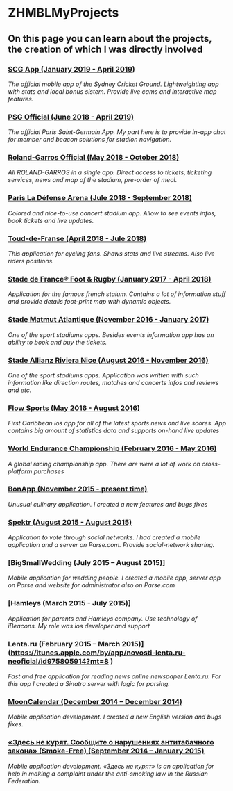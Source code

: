 # ZHMBLMyProjects

## On this page you can learn about the projects, the creation of which I was directly involved

### [SCG App  (January 2019 - April 2019)](https://itunes.apple.com/au/app/scg-app/id1445394026?mt=8)
*The official mobile app of the Sydney Cricket Ground. Lightweighting app with stats and local bonus sistem. Provide live cams and interactive map features.*

### [PSG Official (June 2018 - April 2019)](https://itunes.apple.com/us/app/psg-official/id515968212?mt=8)
*The official Paris Saint-Germain App. My part here is to provide in-app chat for member and beacon solutions for stadion navigation.*

### [Roland-Garros Official (May 2018 - October 2018)](https://itunes.apple.com/us/app/roland-garros-official/id1371584793?mt=8)
*All ROLAND-GARROS in a single app. Direct access to tickets, ticketing services, news and map of the stadium, pre-order of meal.*

### [Paris La Défense Arena (Jule 2018 - September 2018)](https://itunes.apple.com/us/app/paris-la-défense-arena/id1296195165?mt=8)
*Colored and nice-to-use concert stadium app. Allow to see events infos, book tickets and live updates.*

### [Toud-de-Franse (April 2018 - Jule 2018)](https://itunes.apple.com/gb/app/tdf-2018-presented-by-škoda/id537634796?mt=8)
*This application for cycling fans. Shows stats and live streams. Also live riders positions.*

### [Stade de France® Foot & Rugby (January 2017 - April 2018)](https://itunes.apple.com/us/app/stade-de-france-foot-rugby/id819305607?mt=8)
*Application for the famous french staium. Contains a lot of information stuff and provide details foot-print map with dynamic objects.*

### [Stade Matmut Atlantique (November 2016 - January 2017)](https://itunes.apple.com/fr/app/stade-matmut-atlantique/id1069329829?mt=8)
*One of the sport stadiums apps. Besides events information app has an ability to book and buy the tickets.*

### [Stade Allianz Riviera Nice (August 2016 - November 2016)](https://itunes.apple.com/us/app/stade-allianz-riviera-nice/id1041980054?mt=8)
*One of the sport stadiums apps. Application was written with such information like direction routes, matches and concerts infos and reviews and etc.*

### [Flow Sports (May 2016 - August 2016)](https://itunes.apple.com/us/app/flow-sports/id1131631538?mt=8)
*First Caribbean ios app for all of the latest sports news and live scores. App contains big amount of statistics data and supports on-hand live updates*

### [World Endurance Championship (February 2016 - May 2016)](https://itunes.apple.com/us/app/world-endurance-championship/id852396979?mt=8)
*A global racing championship app. There are were a lot of work on cross-platform purchases*

### [BonApp (November 2015 - present time)](https://itunes.apple.com/app/id984491525)
*Unusual culinary application. I created a new features and bugs fixes*

### [Spektr (August 2015 - August 2015)](https://itunes.apple.com/by/app/spektr/id1024940689?mt=8)
*Application to vote through social networks. I had created a mobile application and a server on Parse.com. Provide social-network sharing.*

### [BigSmallWedding (July 2015 – August 2015)]
*Mobile application for wedding people. I created a mobile app, server app on Parse and website for administrator also on Parse.com*

### [Hamleys (March 2015 - July 2015)]
*Application for parents and Hamleys company. Use technology of iBeacons. My role was ios developer and support*

### Lenta.ru (February 2015 – March 2015)](https://itunes.apple.com/by/app/novosti-lenta.ru-neoficial/id975805914?mt=8 )
*Fast and free application for reading news online newspaper Lenta.ru. For this app I created a Sinatra server with logic for parsing.*

### [MoonCalendar (December 2014 – December 2014)](https://itunes.apple.com/ru/app/lunnyj-kalendar-2015/id948196885?mt=8)
*Mobile application development. I created a new English version and bugs fixes.*

### [«Здесь не курят. Сообщите о нарушениях антитабачного закона» (Smoke-Free) (September 2014 – January 2015)](https://itunes.apple.com/ru/app/zdes-ne-kurat.-soobsite-o/id937272715?mt=8)
*Mobile application development. «Здесь не курят» is an application for help in making a complaint under the anti-smoking law in the Russian Federation.*
 
